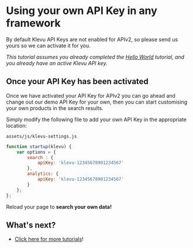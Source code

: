 # Using your own API Key in any framework

By default Klevu API Keys are not enabled for APIv2,
so please send us yours so we can activate it for you.

_This tutorial assumes you already completed the
[Hello World](/getting-started/1-hello-world/custom)
tutorial, and you already have an active Klevu API key._

## Once your API Key has been activated

Once we have activated your API Key for APIv2 you can go ahead and change out
our demo API Key for your own, then you can start customising your own products
in the search results.

Simply modify the following file to add your own API Key in the appropriate location:

`assets/js/klevu-settings.js` 

```js
function startup(klevu) {
    var options = {
        search : {
            apiKey: 'klevu-12345678901234567'
        },
        analytics: {
            apiKey: 'klevu-12345678901234567'
        }
    };
};
```

Reload your page to **search your own data!**

## What's next?

- [Click here for more tutorials](/modules)!
